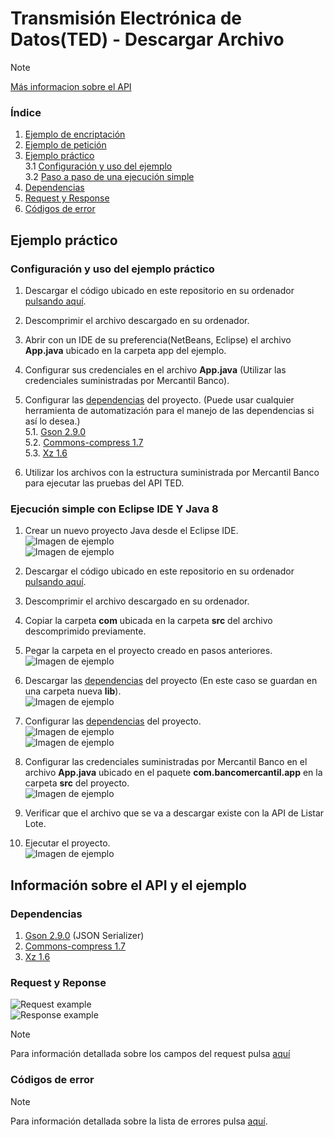 # Transmisión Electrónica de Datos(TED) - Descargar Archivo

>[!NOTE]
[Más informacion sobre el API](https://apiportal.mercantilbanco.com/mercantil-banco/produccion/product/24422)

### Índice
    
1. [Ejemplo de encriptación](./src/com/bancomercantil/crypto/AES.java)
2. [Ejemplo de petición](./src/com/bancomercantil/app/App.java)
3. [Ejemplo práctico](#playground)<br>
3.1 [Configuración y uso del ejemplo](#example-config)<br>
3.2 [Paso a paso de una ejecución simple](#example)<br>
4. [Dependencias](#dependecies)
5. [Request y Response](#rq)
6. [Códigos de error](#error-codes)

<a id="playground" ></a>
## Ejemplo práctico

<a id="example-config"> </a>
### Configuración y uso del ejemplo práctico

1. Descargar el código ubicado en este repositorio en su ordenador [pulsando aquí](https://github.com/apimercantil/TED/releases/download/V1/descargar-archivo.zip).<br>

2. Descomprimir el archivo descargado en su ordenador.<br>

3. Abrir con un IDE de su preferencia(NetBeans, Eclipse) el archivo **App.java** ubicado en la carpeta app del ejemplo.<br>

4. Configurar sus credenciales en el archivo **App.java** (Utilizar las credenciales suministradas por Mercantil Banco).<br>

5. Configurar las [dependencias](#dependecies) del proyecto. (Puede usar cualquier herramienta de automatización para el manejo de las dependencias si así lo desea.)<br>
    5.1. [Gson 2.9.0](https://mvnrepository.com/artifact/com.google.code.gson/gson/2.9.0)<br>
    5.2. [Commons-compress 1.7](https://mvnrepository.com/artifact/org.apache.commons/commons-compress/1.7)<br>
    5.3. [Xz 1.6](https://mvnrepository.com/artifact/org.tukaani/xz/1.6)<br>

6. Utilizar los archivos con la estructura suministrada por Mercantil Banco para ejecutar las pruebas del API TED.<br>

<a id="example"> </a>
### Ejecución simple con Eclipse IDE Y Java 8

1. Crear un nuevo proyecto Java desde el Eclipse IDE.<br>
![Imagen de ejemplo](./img/readme-img-1.png)<br>
![Imagen de ejemplo](./img/readme-img-2.png)<br>

2. Descargar el código ubicado en este repositorio en su ordenador [pulsando aquí](https://github.com/apimercantil/TED/releases/download/V1/descargar-archivo.zip).<br>

3. Descomprimir el archivo descargado en su ordenador.<br>

4. Copiar la carpeta **com** ubicada en la carpeta **src** del archivo descomprimido previamente.<br>

5. Pegar la carpeta en el proyecto creado en pasos anteriores.<br>
![Imagen de ejemplo](./img/readme-img-3.png)<br>

6. Descargar las [dependencias](#dependecies) del proyecto (En este caso se guardan en una carpeta nueva **lib**).<br>
![Imagen de ejemplo](./img/readme-img-4.png)<br>

7. Configurar las [dependencias](#dependecies) del proyecto.<br>
![Imagen de ejemplo](./img/readme-img-5.png)<br>
![Imagen de ejemplo](./img/readme-img-6.png)<br>

8. Configurar las credenciales suministradas por Mercantil Banco en el archivo  **App.java** ubicado en el paquete **com.bancomercantil.app** en la carpeta **src** del proyecto.<br>
![Imagen de ejemplo](./img/readme-img-7.png)<br>

9. Verificar que el archivo que se va a descargar existe con la API de Listar Lote.

10. Ejecutar el proyecto.<br>
![Imagen de ejemplo](./img/readme-img-8.png)<br>

## Información sobre el API y el ejemplo

<a id="dependecies"></a>
### Dependencias
1. [Gson 2.9.0](https://mvnrepository.com/artifact/com.google.code.gson/gson/2.9.0) (JSON Serializer)<br>
2. [Commons-compress 1.7](https://mvnrepository.com/artifact/org.apache.commons/commons-compress/1.7)<br>
3. [Xz 1.6](https://mvnrepository.com/artifact/org.tukaani/xz/1.6)<br>

<a id="rq"></a>
### Request y Reponse

![Request example](https://www.mercantilbanco.com/mercprod/apiportal/images/ted-descargar-archivo-request-json.png)<br>
![Response example](https://www.mercantilbanco.com/mercprod/apiportal/images/ted-descargar-archivo-response-json.png)<br>

>[!NOTE]
Para información detallada sobre los campos del request pulsa [aquí](https://www.mercantilbanco.com/mercprod/apiportal/pdfs/api_ted_descripcion_de_atributos_y_campos_cargar_archivo_1.pdf)

<a id="error-codes"></a>
### Códigos de error

>[!NOTE]
Para información detallada sobre la lista de errores pulsa [aquí](https://www.mercantilbanco.com/mercprod/apiportal/pdfs/api_ted_tipo_de_errores_1.pdf).
